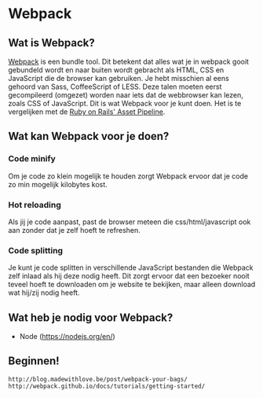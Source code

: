 # Webpack

## Wat is Webpack?
[Webpack](http://webpack.github.io/docs/what-is-webpack.html) is een bundle tool.
Dit betekent dat alles wat je in webpack gooit gebundeld wordt en naar buiten
wordt gebracht als HTML, CSS en JavaScript die de browser kan gebruiken.
Je hebt misschien al eens gehoord van Sass, CoffeeScript of LESS. Deze talen
moeten eerst gecompileerd (omgezet) worden naar iets dat de webbrowser kan
lezen, zoals CSS of JavaScript. Dit is wat Webpack voor je kunt doen. Het is te
vergelijken met de
[Ruby on Rails' Asset Pipeline](http://guides.rubyonrails.org/asset_pipeline.html).

## Wat kan Webpack voor je doen?

### Code minify
Om je code zo klein mogelijk te houden zorgt Webpack ervoor dat je code
zo min mogelijk kilobytes kost.

### Hot reloading
Als jij je code aanpast, past de browser meteen die css/html/javascript ook aan
zonder dat je zelf hoeft te refreshen.

### Code splitting
Je kunt je code splitten in verschillende JavaScript bestanden die Webpack zelf
inlaad als hij deze nodig heeft. Dit zorgt ervoor dat een bezoeker nooit teveel
hoeft te downloaden om je website te bekijken, maar alleen download wat hij/zij
nodig heeft.

## Wat heb je nodig voor Webpack?
- Node (https://nodejs.org/en/)

## Beginnen!

```
http://blog.madewithlove.be/post/webpack-your-bags/
http://webpack.github.io/docs/tutorials/getting-started/
```

